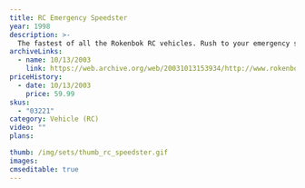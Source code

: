 ```yaml
---
title: RC Emergency Speedster
year: 1998
description: >-
  The fastest of all the Rokenbok RC vehicles. Rush to your emergency site with controllable flashing lights and siren. You turn lights and siren on or off. Includes barricades and cones to secure the area. Requires Start Set and three AA batteries.
archiveLinks:
  - name: 10/13/2003
    link: https://web.archive.org/web/20031013153934/http://www.rokenbok.com/catalog/pd_rcv_speedster.html
priceHistory:
  - date: 10/13/2003
    price: 59.99
skus:
  - "03221"
category: Vehicle (RC)
video: ""
plans:

thumb: /img/sets/thumb_rc_speedster.gif
images:
cmseditable: true
---
```

